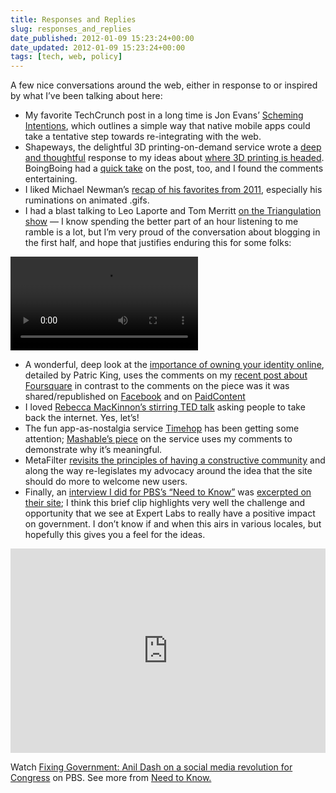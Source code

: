 ```yaml
---
title: Responses and Replies
slug: responses_and_replies
date_published: 2012-01-09 15:23:24+00:00
date_updated: 2012-01-09 15:23:24+00:00
tags: [tech, web, policy]
---
```

A few nice conversations around the web, either in response to or inspired by what I’ve been talking about here:

- My favorite TechCrunch post in a long time is Jon Evans’ [Scheming Intentions](http://techcrunch.com/2012/01/07/scheming-intentions/), which outlines a simple way that native mobile apps could take a tentative step towards re-integrating with the web.
- Shapeways, the delightful 3D printing-on-demand service wrote a [deep and thoughtful](http://www.shapeways.com/blog/archives/1147-Back-to-the-Future-3D-printing-and-the-rise-of-creative-commerce.html) response to my ideas about [where 3D printing is headed](/2011/12/3d-printing-teleporters-and-wishes). BoingBoing had a [quick take](http://boingboing.net/2011/12/21/3d-printers-as-teleporters.html) on the post, too, and I found the comments entertaining.
- I liked Michael Newman’s [recap of his favorites from 2011](http://zigzigger.blogspot.com/2011/12/faves-2011.html), especially his ruminations on animated .gifs.
- I had a blast talking to Leo Laporte and Tom Merritt <a href="https://twit.tv/shows/triangulation/episodes/35">on the Triangulation show</a> — I know spending the better part of an hour listening to me ramble is a lot, but I’m very proud of the conversation about blogging in the first half, and hope that justifies enduring this for some folks:

<video playsinline="" preload="metadata" src="https://cdn.twit.tv/video/tri/tri0035/tri0035_h264b_864x480_500.mp4"></video>
  
 * A wonderful, deep look at the [importance of owning your identity online](http://fixingthehobosuit.com/2012/01/own-yourself/), detailed by Patric King, uses the comments on my [recent post about Foursquare](/2012/01/03/foursquare-todays-best-executing-startup) in contrast to the comments on the piece was it was shared/republished on [Facebook](http://paidcontent.org/article/419-no-startup-is-better-than-foursquare-when-it-comes-to-new-products/#comment-400194186) and on <a href="https://web.archive.org/web/20120114042406/http://paidcontent.org/article/419-no-startup-is-better-than-foursquare-when-it-comes-to-new-products/#comment-400194186">PaidContent</a>
* I loved [Rebecca MacKinnon’s stirring TED talk](http://www.huffingtonpost.com/2011/12/07/internet-freedom_n_1133513.html) asking people to take back the internet. Yes, let’s!  
* The fun app-as-nostalgia service [Timehop](http://timehop.com/) has been getting some attention; [Mashable’s piece](http://mashable.com/2011/12/19/timehop/) on the service uses my comments to demonstrate why it’s meaningful.  
* MetaFilter [revisits the principles of having a constructive community](http://metatalk.metafilter.com/21331/If-your-website-is-full-of-assholes-its-your-fault) and along the way re-legislates my advocacy around the idea that the site should do more to welcome new users.  
* Finally, an [interview I did for PBS’s “Need to Know”](http://www.pbs.org/wnet/need-to-know/video/fixing-government-anil-dash-on-a-social-media-revolution-for-policymakers/12575/) was <a href="https://www.pbs.org/video/need-to-know-fixing-government-anil-dash-on-a-social-media-revolution/">excerpted on their site</a>; I think this brief clip highlights very well the challenge and opportunity that we see at Expert Labs to really have a positive impact on government. I don’t know if and when this airs in various locales, but hopefully this gives you a feel for the ideas. 
 
<div class="pbs-viral-player-wrapper" style="position: relative; padding-top: calc(56.25% + 43px);"><iframe src="https://player.pbs.org/viralplayer/2174054693/" allowfullscreen allow="encrypted-media" style="position: absolute; top: 0; width: 100%; height: 100%; border: 0;"></iframe></div>

Watch [Fixing Government: Anil Dash on a social media revolution for Congress](http://video.pbs.org/video/2174054693) on PBS. See more from [Need to Know.](http://www.pbs.org/wnet/need-to-know/)
